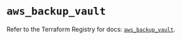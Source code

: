 # `aws_backup_vault`

Refer to the Terraform Registry for docs: [`aws_backup_vault`](https://registry.terraform.io/providers/hashicorp/aws/5.56.1/docs/resources/backup_vault).

